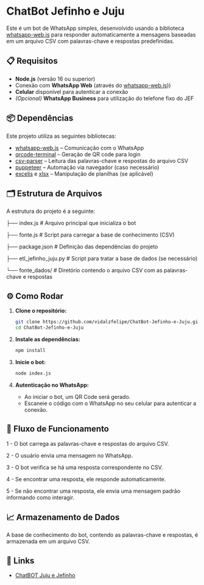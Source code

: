 # ChatBot Jefinho e Juju

Este é um bot de WhatsApp simples, desenvolvido usando a biblioteca [whatsapp-web.js](https://docs.wwebjs.dev/) para responder automaticamente a mensagens baseadas em um arquivo CSV com palavras-chave e respostas predefinidas.

## 📋 Requisitos

- **Node.js** (versão 16 ou superior)
- Conexão com **WhatsApp Web** (através do [whatsapp-web.js](https://docs.wwebjs.dev/)))
- **Celular** disponível para autenticar a conexão
- *(Opcional)* **WhatsApp Business** para utilização do telefone fixo do JEF

## 📦 Dependências

Este projeto utiliza as seguintes bibliotecas:

- [whatsapp-web.js](https://docs.wwebjs.dev/) – Comunicação com o WhatsApp
- [qrcode-terminal](https://www.npmjs.com/package/qrcode-terminal) – Geração de QR code para login
- [csv-parser](https://www.npmjs.com/package/csv-parser) – Leitura das palavras-chave e respostas do arquivo CSV
- [puppeteer](https://github.com/puppeteer/puppeteer) – Automação via navegador (caso necessário)
- [exceljs](https://github.com/exceljs/exceljs) e [xlsx](https://github.com/SheetJS/js-xlsx) – Manipulação de planilhas (se aplicável)

## 🗂 Estrutura de Arquivos

A estrutura do projeto é a seguinte:

   ├── index.js # Arquivo principal que inicializa o bot

   ├── fonte.js # Script para carregar a base de conhecimento (CSV) 

   ├── package.json # Definição das dependências do projeto 

   ├── etl_jefinho_juju.py # Script para tratar a base de dados (se necessário) 

   └── fonte_dados/ # Diretório contendo o arquivo CSV com as palavras-chave e respostas

## ⚙️ Como Rodar

1. **Clone o repositório:**

   ```bash
   git clone https://github.com/vidalzfelipe/ChatBot-Jefinho-e-Juju.git
   cd ChatBot-Jefinho-e-Juju

2. **Instale as dependências:**
    ```bash
    npm install

3. **Inicie o bot:**
    ```bash
    node index.js

4. **Autenticação no WhatsApp:**
   - Ao iniciar o bot, um QR Code será gerado.
   - Escaneie o código com o WhatsApp no seu celular para autenticar a conexão.

## 🔄 Fluxo de Funcionamento
  1 - O bot carrega as palavras-chave e respostas do arquivo CSV.
  
  2 - O usuário envia uma mensagem no WhatsApp.
  
  3 - O bot verifica se há uma resposta correspondente no CSV.
  
  4 - Se encontrar uma resposta, ele responde automaticamente.
  
  5 - Se não encontrar uma resposta, ele envia uma mensagem padrão informando como interagir.

## 📈 Armazenamento de Dados
  A base de conhecimento do bot, contendo as palavras-chave e respostas, é armazenada em um arquivo CSV.

## 🔗 Links

- [ChatBOT Juju e Jefinho](http://wa.me/557136164656)


